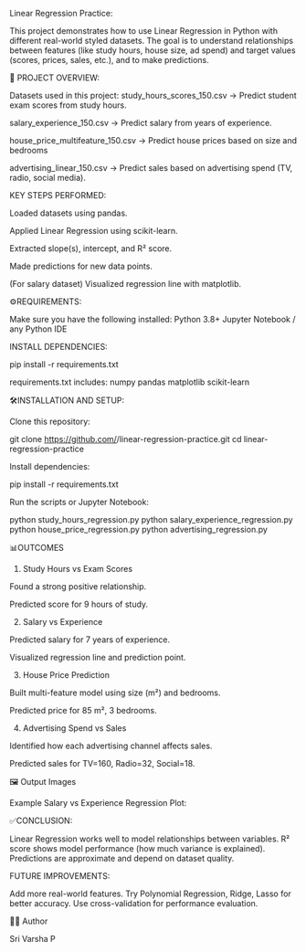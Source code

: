 
Linear Regression Practice:

This project demonstrates how to use Linear Regression in Python with different real-world styled datasets.
The goal is to understand relationships between features (like study hours, house size, ad spend) and target values (scores, prices, sales, etc.), and to make predictions.


📌 PROJECT OVERVIEW:

Datasets used in this project:
study_hours_scores_150.csv → Predict student exam scores from study hours.

salary_experience_150.csv → Predict salary from years of experience.

house_price_multifeature_150.csv → Predict house prices based on size and bedrooms

advertising_linear_150.csv → Predict sales based on advertising spend (TV, radio, social media).



KEY STEPS PERFORMED:

Loaded datasets using pandas.

Applied Linear Regression using scikit-learn.

Extracted slope(s), intercept, and R² score.

Made predictions for new data points.

(For salary dataset) Visualized regression line with matplotlib.




⚙️REQUIREMENTS:


Make sure you have the following installed:
Python 3.8+
Jupyter Notebook / any Python IDE




INSTALL DEPENDENCIES:

pip install -r requirements.txt

requirements.txt includes:
numpy
pandas
matplotlib
scikit-learn



🛠INSTALLATION AND SETUP:

Clone this repository:

git clone https://github.com/<your-username>/linear-regression-practice.git
cd linear-regression-practice


Install dependencies:

pip install -r requirements.txt

Run the scripts or Jupyter Notebook:

python study_hours_regression.py
python salary_experience_regression.py
python house_price_regression.py
python advertising_regression.py



📊OUTCOMES

1. Study Hours vs Exam Scores

Found a strong positive relationship.

Predicted score for 9 hours of study.

2. Salary vs Experience

Predicted salary for 7 years of experience.

Visualized regression line and prediction point.

3. House Price Prediction

Built multi-feature model using size (m²) and bedrooms.

Predicted price for 85 m², 3 bedrooms.

4. Advertising Spend vs Sales

Identified how each advertising channel affects sales.

Predicted sales for TV=160, Radio=32, Social=18.



🖼 Output Images

Example Salary vs Experience Regression Plot:



✅CONCLUSION:

Linear Regression works well to model relationships between variables.
R² score shows model performance (how much variance is explained).
Predictions are approximate and depend on dataset quality.


FUTURE IMPROVEMENTS:

Add more real-world features.
Try Polynomial Regression, Ridge, Lasso for better accuracy.
Use cross-validation for performance evaluation.

👩‍💻 Author

Sri Varsha P
